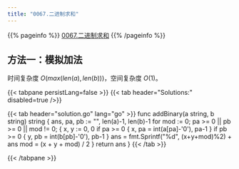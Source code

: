 ```yaml
---
title: "0067.二进制求和"
---
```


{{% pageinfo %}}
[0067.二进制求和](https://leetcode.cn/problems/add-binary/)
{{% /pageinfo %}}

## 方法一：模拟加法

时间复杂度 $O(max(len(a), len(b)))$，空间复杂度 $O(1)$。

{{< tabpane persistLang=false >}}
{{< tab header="Solutions:" disabled=true />}}

{{< tab header="solution.go" lang="go" >}}
func addBinary(a string, b string) string {
	ans, pa, pb := "", len(a)-1, len(b)-1
	for mod := 0; pa >= 0 || pb >= 0 || mod != 0; {
		x, y := 0, 0
		if pa >= 0 {
			x, pa = int(a[pa]-'0'), pa-1
		}
		if pb >= 0 {
			y, pb = int(b[pb]-'0'), pb-1
		}
		ans = fmt.Sprintf("%d", (x+y+mod)%2) + ans
		mod = (x + y + mod) / 2
	}
	return ans
}
{{< /tab >}}

{{< /tabpane >}}
